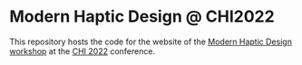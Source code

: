 # Modern Haptic Design @ CHI2022

This repository hosts the code for the website of the [Modern Haptic Design workshop](https://tactilevision.github.io/chi2022-modernhapticdesign/) at the [CHI 2022](https://chi2022.acm.org/) conference.

